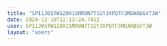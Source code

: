 ```yaml
---
title: "SP11J05TW1Z0X1SMR9N7T1GYJXPQTF3MDAKBGYTJW"
date: 2024-12-10T12:13:24.741Z
user: SP11J05TW1Z0X1SMR9N7T1GYJXPQTF3MDAKBGYTJW
layout: "users"
---
```

    